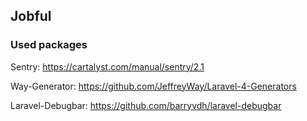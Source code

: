 ## Jobful

### Used packages
Sentry: https://cartalyst.com/manual/sentry/2.1

Way-Generator: https://github.com/JeffreyWay/Laravel-4-Generators

Laravel-Debugbar: https://github.com/barryvdh/laravel-debugbar
